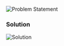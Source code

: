 ![Problem Statement](https://github.com/cpp-rakesh/Algorithms/blob/master/Chapter_2_Getting_Started/2.3_Designing_Algorithms/Exercises/2.3-3/problem.png)

### Solution
![Solution](https://github.com/cpp-rakesh/Algorithms/blob/master/Chapter_2_Getting_Started/2.3_Designing_Algorithms/Exercises/2.3-3/repo/2.3-3.png)
